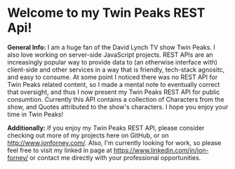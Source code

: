 # Welcome to my Twin Peaks REST Api!

**General Info:** I am a huge fan of the David Lynch TV show Twin Peaks. I also love working on server-side JavaScript projects. REST APIs are an increasingly popular way to provide data to (an otherwise interface with) client-side and other services in a way that is friendly, tech-stack agnositc, and easy to consume. At some point I noticed there was no REST API for Twin Peaks related content, so I made a mental note to eventually correct that oversight, and thus I now present my Twin Peaks REST API for public consumtion. Currently this API contains a collection of Characters from the show, and Quotes attributed to the show's characters. I hope you enjoy your time in Twin Peaks!

**Additionally:** If you enjoy my Twin Peaks REST API, please consider checking out more of my projects here on GitHub, or on http://www.jonforney.com/. Also, I'm currently looking for work, so please feel free to visit my linked in page at https://www.linkedin.com/in/jon-forney/ or contact me directly with your professional opportunities.